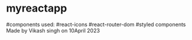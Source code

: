 # myreactapp
#components used:
#react-icons
#react-router-dom
#styled components
Made by Vikash singh on 10April 2023
